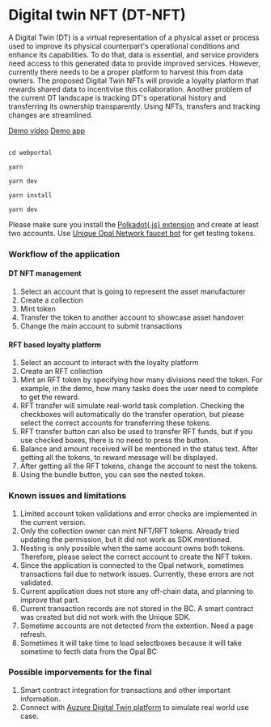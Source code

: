 # Digital twin NFT (DT-NFT)

A Digital Twin (DT) is a virtual representation of a physical asset or process used to improve its physical counterpart's operational conditions and enhance its capabilities. To do that, data is essential, and service providers need access to this generated data to provide improved services. However, currently there needs to be a proper platform to harvest this from data owners. The proposed Digital Twin NFTs will provide a loyalty platform that rewards shared data to incentivise this collaboration. Another problem of the current DT landscape is tracking DT's operational history and transferring its ownership transparently. Using NFTs, transfers and tracking changes are streamlined. 

[Demo video](https://youtu.be/Ju8dIW6mcjk)
[Demo app](https://digitaltwinnft.web.app/)

```yarn create vite webportal --template=vue-ts

cd webportal

yarn

yarn dev

yarn install

yarn dev
```
Please make sure you install the [Polkadot{.js} extension](https://polkadot.js.org/extension/) and create at least two accounts.
Use [Unique Opal Network faucet bot](https://t.me/unique2faucet_opal_bot) for get testing tokens.

### Workflow of the application

#### DT NFT management
1. Select an account that is going to represent the asset manufacturer
2. Create a collection
3. Mint token
4. Transfer the token to another account to showcase asset handover
5. Change the main account to submit transactions

#### RFT based loyalty platform
1. Select an account to interact with the loyalty platform
2. Create an RFT collection
3. Mint an RFT token by specifying how many divisions need the token. For example, in the demo, how many tasks does the user need to complete to get the reward.
4. RFT transfer will simulate real-world task completion. Checking the checkboxes will automatically do the transfer operation, but please select the correct accounts for transferring these tokens.
5. RFT transfer button can also be used to transfer RFT funds, but if you use checked boxes, there is no need to press the button.
6. Balance and amount received will be mentioned in the status text. After getting all the tokens, to reward message will be displayed. 
7. After getting all the RFT tokens, change the account to nest the tokens. 
8. Using the bundle button, you can see the nested token.

### Known issues and limitations
1. Limited account token validations and error checks are implemented in the current version.
2. Only the collection owner can mint NFT/RFT tokens. Already tried updating the permission, but it did not work as SDK mentioned. 
3. Nesting is only possible when the same account owns both tokens. Therefore, please select the correct account to create the NFT token.
4. Since the application is connected to the Opal network, sometimes transactions fail due to network issues. Currently, these errors are not validated. 
5. Current application does not store any off-chain data, and planning to improve that part.
6. Current transaction records are not stored in the BC. A smart contract was created but did not work with the Unique SDK.
7. Sometime accounts are not detected from the extention. Need a page refresh.
8. Sometimes it will take time to load selectboxes because it will take sometime to fecth data from the Opal BC

### Possible imporvements for the final
1. Smart contract integration for transactions and other important information.
2. Connect with [Auzure Digital Twin platform](https://explorer.digitaltwins.azure.net/3DScenes/demo) to simulate real world use case.